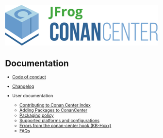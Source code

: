 <img src="../assets/JFrogConanCenter.png" width="600"/>

# Documentation

* [Code of conduct](code_of_conduct.md)
* [Changelog](changelog.md)

* User documentation
  + [Contributing to Conan Center Index](contributing.md)
  + [Adding Packages to ConanCenter](how_to_add_packages.md)
  + [Packaging policy](packaging_policy.md)
  + [Supported platforms and configurations](supported_platforms_and_configurations.md)
  + [Errors from the conan-center hook (KB-Hxxx)](error_knowledge_base.md)
  + [FAQs](faqs.md)
